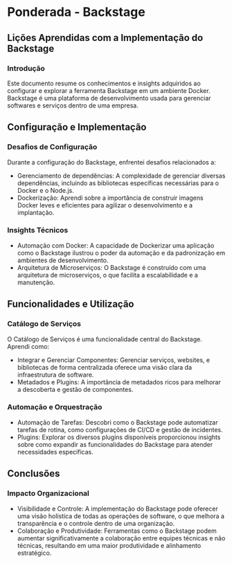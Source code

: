 # Ponderada - Backstage
## Lições Aprendidas com a Implementação do Backstage
### Introdução
Este documento resume os conhecimentos e insights adquiridos ao configurar e explorar a ferramenta Backstage em um ambiente Docker. Backstage é uma plataforma de desenvolvimento usada para gerenciar softwares e serviços dentro de uma empresa.

## Configuração e Implementação
### Desafios de Configuração
Durante a configuração do Backstage, enfrentei desafios relacionados a:

- Gerenciamento de dependências: A complexidade de gerenciar diversas dependências, incluindo as bibliotecas específicas necessárias para o Docker e o Node.js.
- Dockerização: Aprendi sobre a importância de construir imagens Docker leves e eficientes para agilizar o desenvolvimento e a implantação.
### Insights Técnicos
- Automação com Docker: A capacidade de Dockerizar uma aplicação como o Backstage ilustrou o poder da automação e da padronização em ambientes de desenvolvimento.
- Arquitetura de Microserviços: O Backstage é construído com uma arquitetura de microserviços, o que facilita a escalabilidade e a manutenção.
## Funcionalidades e Utilização
### Catálogo de Serviços
O Catálogo de Serviços é uma funcionalidade central do Backstage. Aprendi como:

- Integrar e Gerenciar Componentes: Gerenciar serviços, websites, e bibliotecas de forma centralizada oferece uma visão clara da infraestrutura de software.
- Metadados e Plugins: A importância de metadados ricos para melhorar a descoberta e gestão de componentes.
### Automação e Orquestração
- Automação de Tarefas: Descobri como o Backstage pode automatizar tarefas de rotina, como configurações de CI/CD e gestão de incidentes.
- Plugins: Explorar os diversos plugins disponíveis proporcionou insights sobre como expandir as funcionalidades do Backstage para atender necessidades específicas.
## Conclusões
### Impacto Organizacional
- Visibilidade e Controle: A implementação do Backstage pode oferecer uma visão holística de todas as operações de software, o que melhora a transparência e o controle dentro de uma organização.
- Colaboração e Produtividade: Ferramentas como o Backstage podem aumentar significativamente a colaboração entre equipes técnicas e não técnicas, resultando em uma maior produtividade e alinhamento estratégico.
